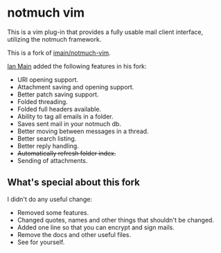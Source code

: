 # notmuch vim

This is a vim plug-in that provides a fully usable mail client interface,
utilizing the notmuch framework.

This is a fork of [imain/notmuch-vim](https://github.com/imain/notmuch-vim).

[Ian Main](https://github.com/imain) added the following features in his fork:

* URI opening support.
* Attachment saving and opening support.
* Better patch saving support.
* Folded threading.
* Folded full headers available.
* Ability to tag all emails in a folder.
* Saves sent mail in your notmuch db.
* Better moving between messages in a thread.
* Better search listing.
* Better reply handling.
* ~~Automatically refresh folder index.~~
* Sending of attachments.

## What's special about this fork

I didn't do any useful change:

* Removed some features.
* Changed quotes, names and other things that shouldn't be changed.
* Added one line so that you can encrypt and sign mails.
* Remove the docs and other useful files.
* See for yourself.
